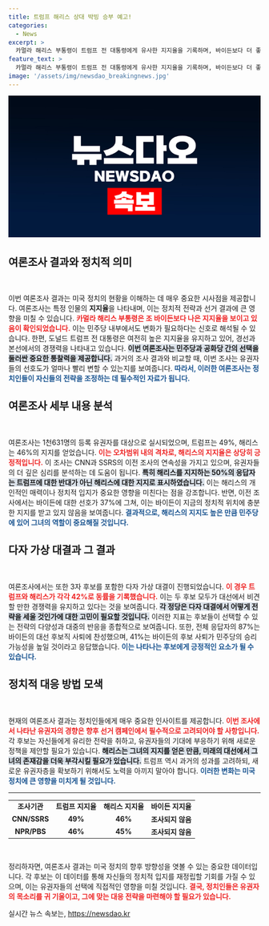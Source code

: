 ```yaml
---
title: 트럼프 해리스 상대 박빙 승부 예고!
categories:
  - News
excerpt: >
  카멀라 해리스 부통령이 트럼프 전 대통령에게 유사한 지지율을 기록하며, 바이든보다 더 좋은 반응을 얻고 있다는 충격적인 여론조사 결과가 발표되었습니다! 대선 본선에서의 경쟁 구도가 어떻게 변화할지 주목됩니다. 클릭하고 자세한 내용을 확인하세요!
feature_text: >
  카멀라 해리스 부통령이 트럼프 전 대통령에게 유사한 지지율을 기록하며, 바이든보다 더 좋은 반응을 얻고 있다는 충격적인 여론조사 결과가 발표되었습니다! 대선 본선에서의 경쟁 구도가 어떻게 변화할지 주목됩니다. 클릭하고 자세한 내용을 확인하세요!
image: '/assets/img/newsdao_breakingnews.jpg'
---
```


<p><img src="/assets/img/newsdao_breakingnews.jpg" alt="flaretime 속보" /></p>

<h2 data-ke-size="size26">여론조사 결과와 정치적 의미</h2>

<p data-ke-size="size16">&nbsp;</p>

<p>이번 여론조사 결과는 미국 정치의 현황을 이해하는 데 매우 중요한 시사점을 제공합니다. 여론조사는 특정 인물의 <strong>지지율</strong>을 나타내며, 이는 정치적 전략과 선거 결과에 큰 영향을 미칠 수 있습니다. <b><span style="color: #ee2323;">카멀라 해리스 부통령은 조 바이든보다 나은 지지율을 보이고 있음이 확인되었습니다.</span></b> 이는 민주당 내부에서도 변화가 필요하다는 신호로 해석될 수 있습니다. 한편, 도널드 트럼프 전 대통령은 여전히 높은 지지율을 유지하고 있어, 경선과 본선에서의 경쟁력을 나타내고 있습니다. <b><span style="background-color: #21538527;">이번 여론조사는 민주당과 공화당 간의 선택을 둘러싼 중요한 통찰력을 제공합니다.</span></b> 과거의 조사 결과와 비교할 때, 이번 조사는 유권자들의 선호도가 얼마나 빨리 변할 수 있는지를 보여줍니다. <b><span style="color: #1a5490;">따라서, 이러한 여론조사는 정치인들이 자신들의 전략을 조정하는 데 필수적인 자료가 됩니다.</span></b></p>

<h2 data-ke-size="size26">여론조사 세부 내용 분석</h2>

<p data-ke-size="size16">&nbsp;</p>

<p>여론조사는 1천631명의 등록 유권자를 대상으로 실시되었으며, 트럼프는 49%, 해리스는 46%의 지지를 얻었습니다. <b><span style="color: #ee2323;">이는 오차범위 내의 격차로, 해리스의 지지율은 상당히 긍정적입니다.</span></b> 이 조사는 CNN과 SSRS의 이전 조사의 연속성을 가지고 있으며, 유권자들의 더 깊은 심리를 분석하는 데 도움이 됩니다. <b><span style="background-color: #21538527;">특히 해리스를 지지하는 50%의 응답자는 트럼프에 대한 반대가 아닌 해리스에 대한 지지로 표시하였습니다.</span></b> 이는 해리스의 개인적인 매력이나 정치적 입지가 중요한 영향을 미친다는 점을 강조합니다. 반면, 이전 조사에서는 바이든에 대한 선호가 37%에 그쳐, 이는 바이든이 지금의 정치적 위치에 충분한 지지를 받고 있지 않음을 보여줍니다. <b><span style="color: #1a5490;">결과적으로, 해리스의 지지도 높은 만큼 민주당에 있어 그녀의 역할이 중요해질 것입니다.</span></b></p>

<h2 data-ke-size="size26">다자 가상 대결과 그 결과</h2>

<p data-ke-size="size16">&nbsp;</p>

<p>여론조사에서는 또한 3자 후보를 포함한 다자 가상 대결이 진행되었습니다. <b><span style="color: #ee2323;">이 경우 트럼프와 해리스가 각각 42%로 동률을 기록했습니다.</span></b> 이는 두 후보 모두가 대선에서 비견할 만한 경쟁력을 유지하고 있다는 것을 보여줍니다. <b><span style="background-color: #21538527;">각 정당은 다자 대결에서 어떻게 전략을 세울 것인가에 대한 고민이 필요할 것입니다.</span></b> 이러한 지표는 후보들이 선택할 수 있는 전략의 다양성과 대중의 반응을 종합적으로 보여줍니다. 또한, 전체 응답자의 87%는 바이든의 대선 후보직 사퇴에 찬성했으며, 41%는 바이든의 후보 사퇴가 민주당의 승리 가능성을 높일 것이라고 응답했습니다. <b><span style="color: #1a5490;">이는 나타나는 후보에게 긍정적인 요소가 될 수 있습니다.</span></b></p>

<h2 data-ke-size="size26">정치적 대응 방법 모색</h2>

<p data-ke-size="size16">&nbsp;</p>

<p>현재의 여론조사 결과는 정치인들에게 매우 중요한 인사이트를 제공합니다. <b><span style="color: #ee2323;">이번 조사에서 나타난 유권자의 경향은 향후 선거 캠페인에서 필수적으로 고려되어야 할 사항입니다.</span></b> 각 후보는 자신들에게 유리한 전략을 취하고, 유권자들의 기대에 부응하기 위해 새로운 정책을 제안할 필요가 있습니다. <b><span style="background-color: #21538527;">해리스는 그녀의 지지를 얻은 만큼, 미래의 대선에서 그녀의 존재감을 더욱 부각시킬 필요가 있습니다.</span></b> 트럼프 역시 과거의 성과를 고려하되, 새로운 유권자층을 확보하기 위해서도 노력을 아끼지 말아야 합니다. <b><span style="color: #1a5490;">이러한 변화는 미국 정치에 큰 영향을 미치게 될 것입니다.</span></b></p>

<hr>

<table style="width: 100%; border-collapse: collapse;">
<tr>
<td style="text-align: center; height: 17px;"><b>조사기관</b></td>
<td style="text-align: center; height: 17px;"><b>트럼프 지지율</b></td>
<td style="text-align: center; height: 17px;"><b>해리스 지지율</b></td>
<td style="text-align: center; height: 17px;"><b>바이든 지지율</b></td>
</tr>
<tr>
<td style="text-align: center; height: 17px;"><b>CNN/SSRS</b></td>
<td style="text-align: center; height: 17px;"><b>49%</b></td>
<td style="text-align: center; height: 17px;"><b>46%</b></td>
<td style="text-align: center; height: 17px;"><b>조사되지 않음</b></td>
</tr>
<tr>
<td style="text-align: center; height: 17px;"><b>NPR/PBS</b></td>
<td style="text-align: center; height: 17px;"><b>46%</b></td>
<td style="text-align: center; height: 17px;"><b>45%</b></td>
<td style="text-align: center; height: 17px;"><b>조사되지 않음</b></td>
</tr>
</table>

<p data-ke-size="size16">&nbsp;</p>

<p>정리하자면, 여론조사 결과는 미국 정치의 향후 방향성을 엿볼 수 있는 중요한 데이터입니다. 각 후보는 이 데이터를 통해 자신들의 정치적 입지를 재정립할 기회를 가질 수 있으며, 이는 유권자들의 선택에 직접적인 영향을 미칠 것입니다. <b><span style="color: #ee2323;">결국, 정치인들은 유권자의 목소리를 귀 기울이고, 그에 맞는 대응 전략을 마련해야 할 필요가 있습니다.</span></b></p>
실시간 뉴스 속보는, <a href="https://newsdao.kr" rel="dofollow">https://newsdao.kr</a>


